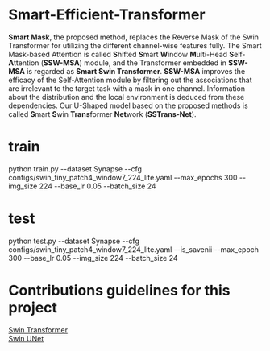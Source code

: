 # Smart-Efficient-Transformer
  <strong>Smart Mask</strong>, the proposed method, replaces the Reverse Mask of the Swin Transformer for utilizing the different channel-wise features fully. The Smart Mask-based Attention is called <strong>S</strong>hifted <strong>S</strong>mart <strong>W</strong>indow <strong>M</strong>ulti-Head <strong>S</strong>elf-<strong>A</strong>ttention (<strong>SSW-MSA</strong>) module, and the Transformer embedded in <strong>SSW-MSA</strong> is regarded as <strong>Smart Swin Transformer</strong>. <strong>SSW-MSA</strong> improves the efficacy of the Self-Attention module by filtering out the associations that are irrelevant to the target task with a mask in one channel. Information about the distribution and the local environment is deduced from these dependencies. Our U-Shaped model based on the proposed methods is called <strong>S</strong>mart <strong>S</strong>win <strong>Trans</strong>former <strong>Net</strong>work (<strong>SSTrans-Net</strong>). <br />
# train
python train.py --dataset Synapse --cfg configs/swin_tiny_patch4_window7_224_lite.yaml --max_epochs 300 --img_size 224 --base_lr 0.05 --batch_size 24 <br />
# test
python test.py --dataset Synapse --cfg configs/swin_tiny_patch4_window7_224_lite.yaml --is_savenii --max_epoch 300 --base_lr 0.05 --img_size 224 --batch_size 24 <br />
# Contributions guidelines for this project 
[Swin Transformer](https://github.com/microsoft/Swin-Transformer) <br />
[Swin UNet](https://github.com/HuCaoFighting/Swin-Unet) <br />

